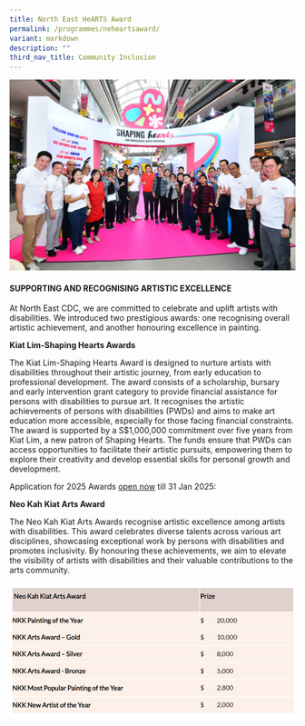 ```yaml
---
title: North East HeARTS Award
permalink: /programmes/neheartsaward/
variant: markdown
description: ""
third_nav_title: Community Inclusion
---
```

![](/images/R85_5236.jpg)

#### SUPPORTING AND RECOGNISING ARTISTIC EXCELLENCE

At North East CDC, we are committed to celebrate and uplift artists with disabilities. We introduced two prestigious awards: one recognising overall artistic achievement, and another honouring excellence in painting.

**Kiat Lim-Shaping Hearts Awards**

The Kiat Lim-Shaping Hearts Award is designed to nurture artists with disabilities throughout their artistic journey, from early education to professional development. The award consists of a scholarship, bursary and early intervention grant category to provide financial assistance for persons with disabilities to pursue art. It recognises the artistic achievements of persons with disabilities (PWDs) and aims to make art education more accessible, especially for those facing financial constraints. The award is supported by a S$1,000,000 commitment over five years from Kiat Lim, a new patron of Shaping Hearts. The funds ensure that PWDs can access opportunities to facilitate their artistic pursuits, empowering them to explore their creativity and develop essential skills for personal growth and development.

Application for 2025 Awards [open now](go.gov.sg/neheartsaward) till 31 Jan 2025:

**Neo Kah Kiat Arts Award**

The Neo Kah Kiat Arts Awards recognise artistic excellence among artists with disabilities. This award celebrates diverse talents across various art disciplines, showcasing exceptional work by persons with disabilities and promotes inclusivity. By honouring these achievements, we aim to elevate the visibility of artists with disabilities and their valuable contributions to the arts community.

![](/images/neo_table.png)